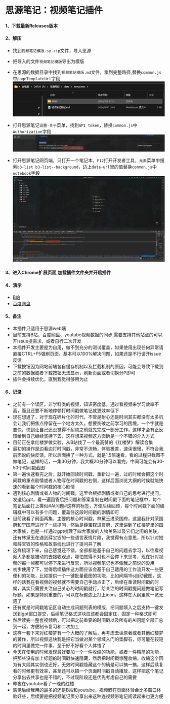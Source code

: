 # 思源笔记：视频笔记插件

#### 1、下载最新Releases版本

#### 2、解压

- 找到`视频笔记模版.sy.zip`​文件，导入思源

- 把导入的文件`视频笔记模版`导出为模版

- 在思源的数据目录中找到`视频笔记模版.md`文件，拿到完整路径,替换`common.js`中`pageTemplateUrl`字段
​![image](assets/image-20240811070032-qh29h3n.png)​

- 打开思源笔记`设置-关于`菜单，找到`API token`，替换`common.js`中`Authorization`字段
​![image](assets/image-20240811070706-tvv2rxv.png)​

- 打开思源笔记网页端，只打开一个笔记本，`F12`打开开发者工具，`元素`菜单中搜索`b3-list b3-list--background`，边上`data-url`里的值替换`common.js`中`notebook`字段
  ![image](assets/image_03.png)

#### 3、进入Chrome扩展页面,加载插件文件夹并开启插件

#### 4、演示

- [B站](https://www.bilibili.com/video/BV1rdYfeLE87/)
- [百度网盘](https://www.bilibili.com/video/BV19QYqeBEgi)

#### 5、备注

- 本插件只适用于思源web端
- 目前支持B站、百度网盘、youtube视频数据的同步,需要支持其他站点的可以开issue提需求，或者自行二次开发
- 本插件开发主要是为自用，做不到充分的测试覆盖，如果使用出现任何异常请直接CTRL+F5强刷页面，基本可以100%解决问题，如果还是不行请开issue反馈
- 下载按钮因为网站前端各自缓存机制以及拦截机制的原因，可能会导致下载到之前的数据或者下载按钮无法显示，刷新页面或者切换分P即可
- 插件会持续优化，直到我觉得够用为止

#### 6、记录

- 之前有一个误区，非学科类的视频，知识密度低，通过看视频来学习效率不高，而且还要不断地停顿打时间戳做笔记就更效率低下
- 现在想通了，对于现在碎片化的时代，不管是耐心还是时间其实都没有太多机会让我们把焦点停留在一个地方太久，想要突破之前学习的困境，一个字就是要快，快到让自己还没觉得不耐烦之前就先完成一部分工作，这样才会有正反馈给到自己继续坚持下去，这样想来视频这方面确是一个不错的介入方式
- 目前正在拿红楼梦做实验，从B站找了一个最高赞的《红楼梦》解读合集
- 最初的操作是边看边打时间戳，非常不流畅，体验极差，速读很慢，不符合我前面说的快反馈，所以后面换了一种方式，就是1.5倍速看，看的过程只截图不做笔记，这样的话，一集30分钟，我大概20分钟可以看完，中间可能会有30-50个时间戳截图
- 第一遍快速看完之后，就开始回读时间戳，重新过一遍，过的时候会把这个时间戳的重点剧情或者人物写在时间戳的右侧，这样后面浏览大纲的时候就能快速的看到每个时间戳的核心剧情
- 遇到核心剧情或者人物的时间戳，这里会根据剧情或者自己的思考进行提问，发送给gpt，看一遍回答后把问题和答案复制在时间戳下面的笔记框中，每个笔记后面打上类似#AI问题#这样的标签，方便后续回顾，每个时间戳下面的编辑框中可以有多个问题，覆盖住这段时间戳的剧情即可
- 目前我看了前面两集，主要的核心时间戳，林黛玉进荣国府，这里我针对荣国府和宁国府进行了一些提问，然后是薛宝钗进贾府，这里讲到了红楼梦里的四大家族，也是一样通过gpt梳理了四大家族的人物关系以及它们之间的关联，还有林黛玉在遇到薛宝钗的一些语言表情片段，我觉得有点意思，所以针对她和薛宝钗的性格和故事线也进行了提问并了解
- 这样梳理下来，自己感觉还不错，全部都是基于自己的问题去学习，以往看视频大多都是被动的去接收观点，哪怕觉得不对也不会停下来思考，现在针对视频的每一帧都可以停下来进行反思，所以视频笔记也不像我之前说的没用
- 初步使用了下，觉得后续插件这方面应该会基于自己适用的工作流开发一些更便利的功能，比如提供一个一键批量截图的功能，比如间隔15s自动截图，这样的话我在看视频的视频就不需要自己手动点击了，后续在重读时间戳的时候，其实只需要关注自己关心的时间戳就行，给关注的时间戳提问题做笔记写标题，如果是特别重要的，可以在标题边上打上icon，这样在大纲里就一览无遗了
- 还有就是时间戳笔记区自动生成问题列表的模版，把问题填入之后支持一键发送到gpt窗口提交，后续笔记格式这块应该都会固定住，固定一种格式即可
- 然后读完一整套视频后，可以把之前重要的时间戳以及所有的AI问题全部汇总到一起，方便制卡复习和二次加工
- 这样一套下来对红楼梦有一个大概的了解后，再考虑去读原著或者其他红楼梦的著作，所以视频这块我是把它当做对某个领域入门的垫脚石，尽可能在较短的时间里做完一件事，至于好不好看个人体悟了
- 今天在使用的时候发现最好要加一个一件收缩的功能，或者一件精简的功能，把那些没有加上标题的时间戳快速隐藏，然后把时间戳惊醒收缩，收缩这个因为有大纲其实倒也还好，无效时间戳隐藏这个的确是可以搞一搞，这样后续复看的时候更有效率，甚至还可以搞一个页面时间戳自动播放，这样把这个笔记分享出去共享也是不错的，不过现阶段还是优先考虑自己的需要
- 昨夜在youtube看了一晚的红楼
- 感觉后续我用的最多的还是B站和youtube，视频嵌在页面体验会比多窗口体验好些，后续要是把视频笔记页分享出来这种连视频带笔记阅读起来也更方便
